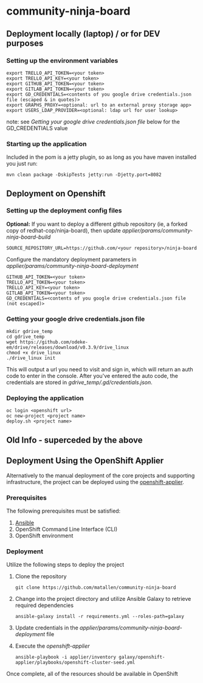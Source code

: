 # community-ninja-board





## Deployment locally (laptop) / or for DEV purposes 

### Setting up the environment variables
```
export TRELLO_API_TOKEN=<your token>
export TRELLO_API_KEY=<your token>
export GITHUB_API_TOKEN=<your token>
export GITLAB_API_TOKEN=<your token>
export GD_CREDENTIALS=<contents of you google drive credentials.json file (escaped & in quotes)>
export GRAPHS_PROXY=<optional: url to an external proxy storage app> 
export USERS_LDAP_PROVIDER=<optional: ldap url for user lookup>

```
note: see *Getting your google drive credentials.json file* below for the GD_CREDENTIALS value


### Starting up the application

Included in the pom is a jetty plugin, so as long as you have maven installed you just run:

```
mvn clean package -DskipTests jetty:run -Djetty.port=8082
```


## Deployment on Openshift

### Setting up the deployment config files

**Optional:** If you want to deploy a different github repository (ie, a forked copy of redhat-cop/ninja-board), then update *applier/params/community-ninja-board-build*
```
SOURCE_REPOSITORY_URL=https://github.com/<your repository>/ninja-board
```

Configure the mandatory deployment parameters in *applier/params/community-ninja-board-deployment*
```
GITHUB_API_TOKEN=<your token>
TRELLO_API_TOKEN=<your token>
TRELLO_API_KEY=<your token>
GITLAB_API_TOKEN=<your token>
GD_CREDENTIALS=<contents of you google drive credentials.json file (not escaped)>
```

### Getting your google drive credentials.json file
```
mkdir gdrive_temp
cd gdrive_temp
wget https://github.com/odeke-em/drive/releases/download/v0.3.9/drive_linux
chmod +x drive_linux
./drive_linux init

```
This will output a url you need to visit and sign in, which will return an auth code to enter in the console.
After you've entered the auto code, the credentials are stored in *gdrive_temp/.gd/credentials.json*.



### Deploying the application

```
oc login <openshift url>
oc new-project <project name>
deploy.sh <project name>
```


## Old Info - superceded by the above


## Deployment Using the OpenShift Applier

Alternatively to the manual deployment of the core projects and supporting infrastructure, the project can be deployed using the [openshift-applier](https://github.com/redhat-cop/openshift-applier).

### Prerequisites

The following prerequisites must be satisfied:

1. [Ansible](https://www.ansible.com/)
2. OpenShift Command Line Interface (CLI)
3. OpenShift environment

### Deployment

Utilize the following steps to deploy the project

1. Clone the repository

    ```
    git clone https://github.com/matallen/community-ninja-board
    ```

2. Change into the project directory and utilize Ansible Galaxy to retrieve required dependencies

    ```
    ansible-galaxy install -r requirements.yml --roles-path=galaxy
    ``` 
 
3. Update credentials in the _applier/params/community-ninja-board-deployment_ file

4. Execute the _openshift-applier_

    ```
    ansible-playbook -i applier/inventory galaxy/openshift-applier/playbooks/openshift-cluster-seed.yml
    ```

Once complete, all of the resources should be available in OpenShift
